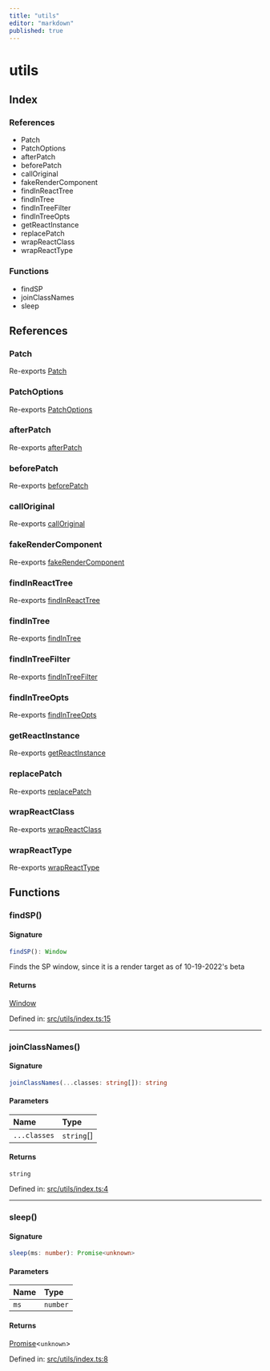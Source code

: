```yaml
---
title: "utils"
editor: "markdown"
published: true
---
```


# utils

## Index

### References

- Patch
- PatchOptions
- afterPatch
- beforePatch
- callOriginal
- fakeRenderComponent
- findInReactTree
- findInTree
- findInTreeFilter
- findInTreeOpts
- getReactInstance
- replacePatch
- wrapReactClass
- wrapReactType

### Functions

- findSP
- joinClassNames
- sleep

## References

### Patch

Re-exports [Patch](utils/patcher#patch)

### PatchOptions

Re-exports [PatchOptions](utils/patcher#patchoptions)

### afterPatch

Re-exports [afterPatch](utils/patcher#afterpatch)

### beforePatch

Re-exports [beforePatch](utils/patcher#beforepatch)

### callOriginal

Re-exports [callOriginal](utils/patcher#calloriginal)

### fakeRenderComponent

Re-exports [fakeRenderComponent](utils/react#fakerendercomponent)

### findInReactTree

Re-exports [findInReactTree](utils/react#findinreacttree)

### findInTree

Re-exports [findInTree](utils/react#findintree)

### findInTreeFilter

Re-exports [findInTreeFilter](utils/react#findintreefilter)

### findInTreeOpts

Re-exports [findInTreeOpts](utils/react#findintreeopts)

### getReactInstance

Re-exports [getReactInstance](utils/react#getreactinstance)

### replacePatch

Re-exports [replacePatch](utils/patcher#replacepatch)

### wrapReactClass

Re-exports [wrapReactClass](utils/react#wrapreactclass)

### wrapReactType

Re-exports [wrapReactType](utils/react#wrapreacttype)

## Functions

### findSP()

#### Signature

```ts
findSP(): Window
```

Finds the SP window, since it is a render target as of 10-19-2022's beta

#### Returns

[Window]( https://developer.mozilla.org/en-US/docs/Web/API/Window )

Defined in:  [src/utils/index.ts:15](https://github.com/SteamDeckHomebrew/decky-frontend-lib/blob/-/src/utils/index.ts#L15)

---

### joinClassNames()

#### Signature

```ts
joinClassNames(...classes: string[]): string
```

#### Parameters

| Name | Type |
| :------ | :------ |
| `...classes` | `string`[] |

#### Returns

`string`

Defined in:  [src/utils/index.ts:4](https://github.com/SteamDeckHomebrew/decky-frontend-lib/blob/-/src/utils/index.ts#L4)

---

### sleep()

#### Signature

```ts
sleep(ms: number): Promise<unknown>
```

#### Parameters

| Name | Type |
| :------ | :------ |
| `ms` | `number` |

#### Returns

[Promise]( https://developer.mozilla.org/en-US/docs/Web/JavaScript/Reference/Global_Objects/Promise )\<`unknown`\>

Defined in:  [src/utils/index.ts:8](https://github.com/SteamDeckHomebrew/decky-frontend-lib/blob/-/src/utils/index.ts#L8)
